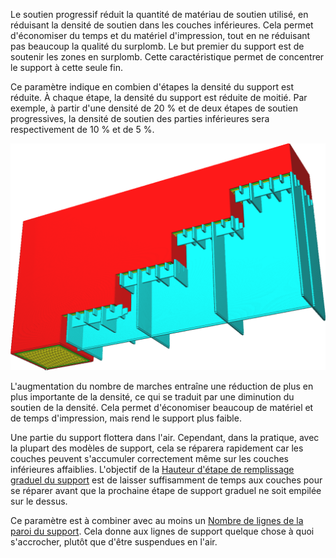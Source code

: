 Le soutien progressif réduit la quantité de matériau de soutien utilisé, en réduisant la densité de soutien dans les couches inférieures. Cela permet d'économiser du temps et du matériel d'impression, tout en ne réduisant pas beaucoup la qualité du surplomb. Le but premier du support est de soutenir les zones en surplomb. Cette caractéristique permet de concentrer le support à cette seule fin.

Ce paramètre indique en combien d'étapes la densité du support est réduite. À chaque étape, la densité du support est réduite de moitié. Par exemple, à partir d'une densité de 20 % et de deux étapes de soutien progressives, la densité de soutien des parties inférieures sera respectivement de 10 % et de 5 %.

![Le support est réduit à une densité inférieure en 3 étapes](../../../articles/images/gradual_support_infill_step_height_1mm.png)

L'augmentation du nombre de marches entraîne une réduction de plus en plus importante de la densité, ce qui se traduit par une diminution du soutien de la densité. Cela permet d'économiser beaucoup de matériel et de temps d'impression, mais rend le support plus faible.

Une partie du support flottera dans l'air. Cependant, dans la pratique, avec la plupart des modèles de support, cela se réparera rapidement car les couches peuvent s'accumuler correctement même sur les couches inférieures affaiblies. L'objectif de la [Hauteur d'étape de remplissage graduel du support](./gradual_support_infill_step_height.md) est de laisser suffisamment de temps aux couches pour se réparer avant que la prochaine étape de support graduel ne soit empilée sur le dessus.

Ce paramètre est à combiner avec au moins un [Nombre de lignes de la paroi du support](./support_wall_count.md). Cela donne aux lignes de support quelque chose à quoi s'accrocher, plutôt que d'être suspendues en l'air.
